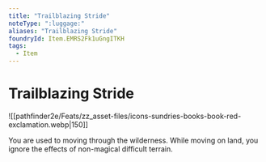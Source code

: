 ```yaml
---
title: "Trailblazing Stride"
noteType: ":luggage:"
aliases: "Trailblazing Stride"
foundryId: Item.EMRS2Fk1uGngITKH
tags:
  - Item
---
```


# Trailblazing Stride
![[pathfinder2e/Feats/zz_asset-files/icons-sundries-books-book-red-exclamation.webp|150]]

You are used to moving through the wilderness. While moving on land, you ignore the effects of non-magical difficult terrain.
